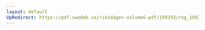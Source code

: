 ```yaml
---
layout: default
UpRedirect: https://pdf.swedeb.se/riksdagen-volumeG-pdf/199293/reg_199293/reg_199293_0425.pdf
---
```

